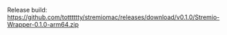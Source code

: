 Release build: https://github.com/totttttty/stremiomac/releases/download/v0.1.0/Stremio-Wrapper-0.1.0-arm64.zip
